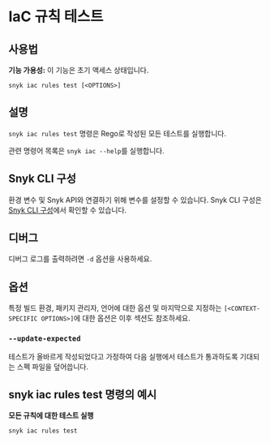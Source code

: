 # IaC 규칙 테스트

## 사용법

**기능 가용성:** 이 기능은 초기 액세스 상태입니다.

`snyk iac rules test [<OPTIONS>]`

## 설명

`snyk iac rules test` 명령은 Rego로 작성된 모든 테스트를 실행합니다.

관련 명령어 목록은 `snyk iac --help`를 실행합니다.

## Snyk CLI 구성

환경 변수 및 Snyk API와 연결하기 위해 변수를 설정할 수 있습니다. Snyk CLI 구성은 [Snyk CLI 구성](https://docs.snyk.io/snyk-cli/configure-the-snyk-cli)에서 확인할 수 있습니다.

## 디버그

디버그 로그를 출력하려면 `-d` 옵션을 사용하세요.

## 옵션

특정 빌드 환경, 패키지 관리자, 언어에 대한 옵션 및 마지막으로 지정하는 `[<CONTEXT-SPECIFIC OPTIONS>]`에 대한 옵션은 이후 섹션도 참조하세요.

### `--update-expected`

테스트가 올바르게 작성되었다고 가정하여 다음 실행에서 테스트가 통과하도록 기대되는 스펙 파일을 덮어씁니다.

## snyk iac rules test 명령의 예시

**모든 규칙에 대한 테스트 실행**

```
snyk iac rules test
```